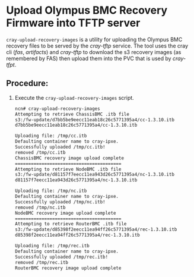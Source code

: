 # Upload Olympus BMC Recovery Firmware into TFTP server

`cray-upload-recovery-images` is a utility for uploading the Olympus BMC recovery files to be served by the *cray-tftp* service. The tool uses the cray cli (*fas*, *artifacts*) and *cray-tftp* to download the s3 recovery images (as remembered by FAS) then upload them into the PVC that is used by *cray-tfpt*.

## Procedure:

1. Execute the `cray-upload-recovery-images` script.

	```bash
	ncn# cray-upload-recovery-images
	Attempting to retrieve ChassisBMC .itb file
	s3:/fw-update/d7bb5be9eecc11eab18c26c5771395a4/cc-1.3.10.itb
	d7bb5be9eecc11eab18c26c5771395a4/cc-1.3.10.itb
	
	Uploading file: /tmp/cc.itb
	Defaulting container name to cray-ipxe.
	Successfully uploaded /tmp/cc.itb!
	removed /tmp/cc.itb
	ChassisBMC recovery image upload complete
	========================================
	Attempting to retrieve NodeBMC .itb file
	s3:/fw-update/d81157f7eecc11ea943d26c5771395a4/nc-1.3.10.itb
	d81157f7eecc11ea943d26c5771395a4/nc-1.3.10.itb
	
	Uploading file: /tmp/nc.itb
	Defaulting container name to cray-ipxe.
	Successfully uploaded /tmp/nc.itb!
	removed /tmp/nc.itb
	NodeBMC recovery image upload complete
	========================================
	Attempting to retrieve RouterBMC .itb file
	s3:/fw-update/d85398f2eecc11ea94ff26c5771395a4/rec-1.3.10.itb
	d85398f2eecc11ea94ff26c5771395a4/rec-1.3.10.itb
	
	Uploading file: /tmp/rec.itb
	Defaulting container name to cray-ipxe.
	Successfully uploaded /tmp/rec.itb!
	removed /tmp/rec.itb
	RouterBMC recovery image upload complete
	```
